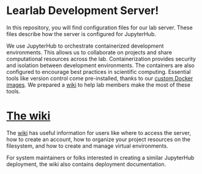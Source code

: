 # Learlab Development Server!

In this repository, you will find configuration files for our lab server. These files describe how the server is configured for JupyterHub.

We use JupyterHub to orchestrate containerized development environments. This allows us to collaborate on projects and share computational resources across the lab. Containerization provides security and isolation between development environments. The containers are also configured to encourage best practices in scientific computing. Essential tools like version control come pre-installed, thanks to our [custom Docker images](https://github.com/learlab/jupyter-development-dockers). We prepared a [wiki](https://github.com/learlab/development-server/wiki) to help lab members make the most of these tools. 

# [The wiki](https://github.com/learlab/development-server/wiki) 
The [wiki](https://github.com/learlab/development-server/wiki) has useful information for users like where to access the server, how to create an account, how to organize your project resources on the filesystem, and how to create and manage virtual environments.

For system maintainers or folks interested in creating a similar JupyterHub deployment, the wiki also contains deployment documentation.
